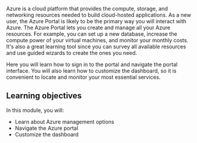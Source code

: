 Azure is a cloud platform that provides the compute, storage, and networking resources needed to build cloud-hosted applications. As a new user, the Azure Portal is likely to be the primary way you will interact with Azure. The Azure Portal lets you create and manage all your Azure resources. For example, you can set up a new database, increase the compute power of your virtual machines, and monitor your monthly costs. It's also a great learning tool since you can survey all available resources and use guided wizards to create the ones you need.

Here you will learn how to sign in to the portal and navigate the portal interface. You will also learn how to customize the dashboard, so it is convenient to locate and monitor your most essential services.

## Learning objectives
In this module, you will:
- Learn about Azure management options
- Navigate the Azure portal
- Customize the dashboard